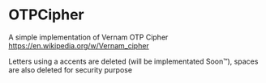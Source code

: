 # OTPCipher
A simple implementation of Vernam OTP Cipher  
https://en.wikipedia.org/w/Vernam_cipher  

Letters using a accents are deleted (will be implementated Soon™), spaces are also deleted for security purpose
